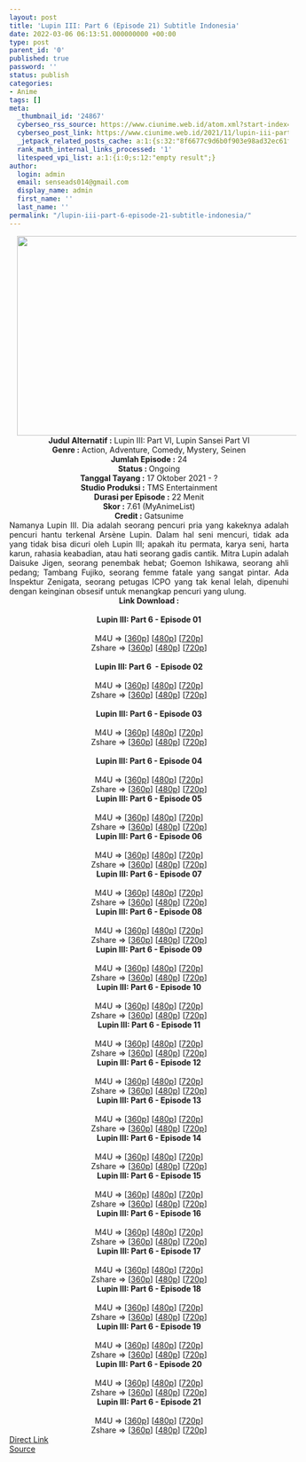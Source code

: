 ```yaml
---
layout: post
title: 'Lupin III: Part 6 (Episode 21) Subtitle Indonesia'
date: 2022-03-06 06:13:51.000000000 +00:00
type: post
parent_id: '0'
published: true
password: ''
status: publish
categories:
- Anime
tags: []
meta:
  _thumbnail_id: '24867'
  cyberseo_rss_source: https://www.ciunime.web.id/atom.xml?start-index=1
  cyberseo_post_link: https://www.ciunime.web.id/2021/11/lupin-iii-part-6-subtitle-indonesia.html
  _jetpack_related_posts_cache: a:1:{s:32:"8f6677c9d6b0f903e98ad32ec61f8deb";a:2:{s:7:"expires";i:1658001955;s:7:"payload";a:3:{i:0;a:1:{s:2:"id";i:25113;}i:1;a:1:{s:2:"id";i:25052;}i:2;a:1:{s:2:"id";i:24954;}}}}
  rank_math_internal_links_processed: '1'
  litespeed_vpi_list: a:1:{i:0;s:12:"empty result";}
author:
  login: admin
  email: senseads014@gmail.com
  display_name: admin
  first_name: ''
  last_name: ''
permalink: "/lupin-iii-part-6-episode-21-subtitle-indonesia/"
---
```

<div class="separator" style="clear: both; text-align: center;"><a href="https://blogger.googleusercontent.com/img/a/AVvXsEgxVQdsGVXyh8l_a2gfn6wOtA6SN5HdBTtme7bRUTD_FEUg78DMKPVNyi8l1no3035m1c63UsQBIhJ24OXNWt7SrIYoB5r3vk_k5zk4QcpKgBuUGAPAKsouZXtFNR-vY1RrCrjUoOx2tkJFHYN6g2oOKQzF6_5EoVoHs_C1xP66K4W1PvfA2RFEL0ut=s1280" style="margin-left: 1em; margin-right: 1em;"><img border="0" data-original-height="720" data-original-width="1280" height="360" src="{{ site.baseurl }}/assets/2022/03/AVvXsEgxVQdsGVXyh8l_a2gfn6wOtA6SN5HdBTtme7bRUTD_FEUg78DMKPVNyi8l1no3035m1c63UsQBIhJ24OXNWt7SrIYoB5r3vk_k5zk4QcpKgBuUGAPAKsouZXtFNR-vY1RrCrjUoOx2tkJFHYN6g2oOKQzF6_5EoVoHs_C1xP66K4W1PvfA2RFEL0ut=w640-h360" width="640" /></a></div>
<div class="separator" style="clear: both; text-align: center;"></div>
<div style="text-align: center;"><b>Judul</b><b><b> Alternatif</b> :</b> Lupin III: Part VI, Lupin Sansei Part VI</div>
<div style="text-align: center;"><b><b>Genre :</b></b> Action, Adventure, Comedy, Mystery, Seinen</div>
<div style="text-align: center;"><b>Jumlah Episode :</b> 24<br /><b>Status :&nbsp;</b>Ongoing<br /><b>Tanggal Tayang :</b> 17 Oktober&nbsp;2021 - ?<br /><b>Studio Produksi :</b>&nbsp;TMS Entertainment<br /><b>Durasi per Episode :</b> 22 Menit</div>
<div style="text-align: center;"><b>Skor :</b> 7.61 (MyAnimeList)</div>
<div style="text-align: center;"><b>Credit :</b>&nbsp;Gatsunime</div>
<div style="text-align: center;"></div>
<div style="text-align: justify;">Namanya Lupin III. Dia adalah seorang pencuri pria yang kakeknya adalah pencuri hantu terkenal Arsène Lupin. Dalam hal seni mencuri, tidak ada yang tidak bisa dicuri oleh Lupin III; apakah itu permata, karya seni, harta karun, rahasia keabadian, atau hati seorang gadis cantik. Mitra Lupin adalah Daisuke Jigen, seorang penembak hebat; Goemon Ishikawa, seorang ahli pedang; Tambang Fujiko, seorang femme fatale yang sangat pintar. Ada Inspektur Zenigata, seorang petugas ICPO yang tak kenal lelah, dipenuhi dengan keinginan obsesif untuk menangkap pencuri yang ulung.</div>
<div style="text-align: justify;"></div>
<div style="text-align: justify;"></div>
<div style="text-align: center;">
<div style="text-align: center;">
<div style="text-align: left;">
<div style="text-align: center;"><b>Link Download :</b></div>
<div style="text-align: center;"><b><br /></b></div>
<div style="text-align: center;"><span style="text-align: left;"><b>Lupin III: Part 6&nbsp;</b></span><b>- Episode 01</b></div>
<div style="text-align: center;"><b><br /></b></div>
<div style="text-align: center;">
<div>M4U =&gt; [<a href="https://www.mp4upload.com/orjfrih43hdv" target="_blank" rel="noopener">360p</a>] [<a href="https://www.mp4upload.com/nfy0a2mzmnry" target="_blank" rel="noopener">480p</a>] [<a href="https://www.mp4upload.com/m8ihhv5uw9xr" target="_blank" rel="noopener">720p</a>]</div>
<div>Zshare =&gt; [<a href="https://www46.zippyshare.com/v/k1qL1WuA/file.html" target="_blank" rel="noopener">360p</a>] [<a href="https://www46.zippyshare.com/v/2WNF6W4H/file.html" target="_blank" rel="noopener">480p</a>] [<a href="https://www46.zippyshare.com/v/IqYuNwNW/file.html">720p</a>]</div>
</div>
<div style="text-align: center;"><b><br /></b></div>
<div style="text-align: center;"><span style="text-align: left;"><b>Lupin III: Part 6&nbsp;</b></span><b>&nbsp;- Episode 02</b></div>
<div style="text-align: center;"><b><br /></b></div>
<div style="text-align: center;">
<div>M4U =&gt; [<a href="https://www.mp4upload.com/p2ynd0gw012s" target="_blank" rel="noopener">360p</a>] [<a href="https://www.mp4upload.com/npff6v3gaqiw" target="_blank" rel="noopener">480p</a>] [<a href="https://www.mp4upload.com/o5d2yh4x4jpb" target="_blank" rel="noopener">720p</a>]</div>
<div>Zshare =&gt; [<a href="https://www79.zippyshare.com/v/lpjBkJCE/file.html" target="_blank" rel="noopener">360p</a>] [<a href="https://www79.zippyshare.com/v/2i3BXP0Z/file.html" target="_blank" rel="noopener">480p</a>] [<a href="https://www79.zippyshare.com/v/BdYonKVK/file.html" target="_blank" rel="noopener">720p</a>]</div>
</div>
<div style="text-align: center;"><b><br /></b></div>
<div style="text-align: center;"><span style="text-align: left;"><b>Lupin III: Part 6&nbsp;</b></span><b>- Episode 03</b></div>
<div style="text-align: center;"><b><br /></b></div>
<div style="text-align: center;">
<div>M4U =&gt; [<a href="https://www.mp4upload.com/n78hud43mxvl" target="_blank" rel="noopener">360p</a>] [<a href="https://www.mp4upload.com/gn8593tzeiy6" target="_blank" rel="noopener">480p</a>] [<a href="https://www.mp4upload.com/z8qqhjk44quh" target="_blank" rel="noopener">720p</a>]</div>
<div>Zshare =&gt; [<a href="https://www78.zippyshare.com/v/oMQvEBTj/file.html" target="_blank" rel="noopener">360p</a>] [<a href="https://www78.zippyshare.com/v/OCp4WaUQ/file.html" target="_blank" rel="noopener">480p</a>] [<a href="https://www78.zippyshare.com/v/hi9ETzje/file.html" target="_blank" rel="noopener">720p</a>]</div>
</div>
<div style="text-align: center;"><b><br /></b></div>
<div style="text-align: center;"><span style="text-align: left;"><b>Lupin III: Part 6&nbsp;</b></span><b>- Episode 04</b></div>
<div style="text-align: center;"><b><br /></b></div>
<div style="text-align: center;">
<div>M4U =&gt; [<a href="https://www.mp4upload.com/c8zp8175q70d" target="_blank" rel="noopener">360p</a>] [<a href="https://www.mp4upload.com/75xnhjpgf59e" target="_blank" rel="noopener">480p</a>] [<a href="https://www.mp4upload.com/eq1zgy4zyqsr" target="_blank" rel="noopener">720p</a>]</div>
<div>Zshare =&gt; [<a href="https://www39.zippyshare.com/v/O63UhXhk/file.html" target="_blank" rel="noopener">360p</a>] [<a href="https://www39.zippyshare.com/v/7ZYqfPc6/file.html" target="_blank" rel="noopener">480p</a>] [<a href="https://www39.zippyshare.com/v/FIN2urYt/file.html" target="_blank" rel="noopener">720p</a>]</div>
</div>
<div style="text-align: center;"></div>
<div style="text-align: center;">
<div><span style="text-align: left;"><b>Lupin III: Part 6&nbsp;</b></span><b>- Episode 05</b></div>
<div><b><br /></b></div>
<div>
<div>M4U =&gt; [<a href="https://www.mp4upload.com/7c4yfiolje5p" target="_blank" rel="noopener">360p</a>] [<a href="https://www.mp4upload.com/motv1p9j1jdp" target="_blank" rel="noopener">480p</a>] [<a href="https://www.mp4upload.com/zdsu38h1oebl" target="_blank" rel="noopener">720p</a>]</div>
<div>Zshare =&gt; [<a href="https://www58.zippyshare.com/v/4rwjhKfi/file.html" target="_blank" rel="noopener">360p</a>] [<a href="https://www58.zippyshare.com/v/UCqlsfbf/file.html" target="_blank" rel="noopener">480p</a>] [<a href="https://www58.zippyshare.com/v/nGapRf01/file.html" target="_blank" rel="noopener">720p</a>]</div>
</div>
<div></div>
<div>
<div><span style="text-align: left;"><b>Lupin III: Part 6&nbsp;</b></span><b>- Episode 06</b></div>
<div><b><br /></b></div>
<div>
<div>M4U =&gt; [<a href="https://www.mp4upload.com/uggr02zwjw5o" target="_blank" rel="noopener">360p</a>] [<a href="https://www.mp4upload.com/xi14ytvt8pbc" target="_blank" rel="noopener">480p</a>] [<a href="https://www.mp4upload.com/sfpcrivf4vpt" target="_blank" rel="noopener">720p</a>]</div>
<div>Zshare =&gt; [<a href="https://www40.zippyshare.com/v/xC5SZyw6/file.html" target="_blank" rel="noopener">360p</a>] [<a href="https://www40.zippyshare.com/v/BK63dlgf/file.html" target="_blank" rel="noopener">480p</a>] [<a href="https://www40.zippyshare.com/v/ogyx6pyO/file.html" target="_blank" rel="noopener">720p</a>]</div>
</div>
</div>
<div></div>
<div>
<div><span style="text-align: left;"><b>Lupin III: Part 6&nbsp;</b></span><b>- Episode 07</b></div>
<div><b><br /></b></div>
<div>
<div>M4U =&gt; [<a href="https://www.mp4upload.com/d2erxarus9bh" target="_blank" rel="noopener">360p</a>] [<a href="https://www.mp4upload.com/cnivj5j8tu6r" target="_blank" rel="noopener">480p</a>] [<a href="https://www.mp4upload.com/z80sohxr3y3x" target="_blank" rel="noopener">720p</a>]</div>
<div>Zshare =&gt; [<a href="https://www6.zippyshare.com/v/lGJauX8X/file.html" target="_blank" rel="noopener">360p</a>] [<a href="https://www6.zippyshare.com/v/Lpn8pVXU/file.html" target="_blank" rel="noopener">480p</a>] [<a href="https://www6.zippyshare.com/v/9TdSzUzI/file.html" target="_blank" rel="noopener">720p</a>]</div>
</div>
</div>
<div></div>
<div>
<div><span style="text-align: left;"><b>Lupin III: Part 6&nbsp;</b></span><b>- Episode 08</b></div>
<div><b><br /></b></div>
<div>
<div>M4U =&gt; [<a href="https://www.mp4upload.com/we3b5e411frd" target="_blank" rel="noopener">360p</a>] [<a href="https://www.mp4upload.com/ugymdccespio" target="_blank" rel="noopener">480p</a>] [<a href="https://www.mp4upload.com/2q9nmnxdbpou" target="_blank" rel="noopener">720p</a>]</div>
<div>Zshare =&gt; [<a href="https://www23.zippyshare.com/v/0Hv1xDKz/file.html" target="_blank" rel="noopener">360p</a>] [<a href="https://www23.zippyshare.com/v/SIa7CBSb/file.html" target="_blank" rel="noopener">480p</a>] [<a href="https://www23.zippyshare.com/v/KHZ1Rtc5/file.html" target="_blank" rel="noopener">720p</a>]</div>
</div>
</div>
<div></div>
<div>
<div><span style="text-align: left;"><b>Lupin III: Part 6&nbsp;</b></span><b>- Episode 09</b></div>
<div><b><br /></b></div>
<div>
<div>M4U =&gt; [<a href="https://www.mp4upload.com/rdqc6ex61tb3" target="_blank" rel="noopener">360p</a>] [<a href="https://www.mp4upload.com/puw77oe18mm0" target="_blank" rel="noopener">480p</a>] [<a href="https://www.mp4upload.com/pm0zh1xeqrq2" target="_blank" rel="noopener">720p</a>]</div>
<div>Zshare =&gt; [<a href="https://www74.zippyshare.com/v/wHu9xv8G/file.html" target="_blank" rel="noopener">360p</a>] [<a href="https://www74.zippyshare.com/v/WK14X8nr/file.html" target="_blank" rel="noopener">480p</a>] [<a href="https://www74.zippyshare.com/v/XVzZkzwh/file.html" target="_blank" rel="noopener">720p</a>]</div>
</div>
</div>
<div></div>
<div>
<div><span style="text-align: left;"><b>Lupin III: Part 6&nbsp;</b></span><b>- Episode 10</b></div>
<div><b><br /></b></div>
<div>
<div>M4U =&gt; [<a href="https://www.mp4upload.com/qhkwehpkzd8y" target="_blank" rel="noopener">360p</a>] [<a href="https://www.mp4upload.com/youbngx0xk5t" target="_blank" rel="noopener">480p</a>] [<a href="https://www.mp4upload.com/xpjov3sqeagk" target="_blank" rel="noopener">720p</a>]</div>
<div>Zshare =&gt; [<a href="https://www1.zippyshare.com/v/K11qHijN/file.html" target="_blank" rel="noopener">360p</a>] [<a href="https://www1.zippyshare.com/v/ApI2W3Op/file.html" target="_blank" rel="noopener">480p</a>] [<a href="https://www1.zippyshare.com/v/dj2FvRrw/file.html" target="_blank" rel="noopener">720p</a>]</div>
</div>
</div>
<div></div>
<div>
<div><span style="text-align: left;"><b>Lupin III: Part 6&nbsp;</b></span><b>- Episode 11</b></div>
<div><b><br /></b></div>
<div>
<div>M4U =&gt; [<a href="http://www.solidfiles.com/v/YLgvpn53RnqKd" target="_blank" rel="noopener">360p</a>] [<a href="http://www.solidfiles.com/v/3daNgMQgXXNpp" target="_blank" rel="noopener">480p</a>] [<a href="http://www.solidfiles.com/v/rdV8AZkMy6yvd" target="_blank" rel="noopener">720p</a>]</div>
<div>Zshare =&gt; [<a href="https://www33.zippyshare.com/v/LAQtHuc1/file.html" target="_blank" rel="noopener">360p</a>] [<a href="https://www33.zippyshare.com/v/WPv9QM5N/file.html" target="_blank" rel="noopener">480p</a>] [<a href="https://www33.zippyshare.com/v/oMbKwFWh/file.html" target="_blank" rel="noopener">720p</a>]</div>
</div>
</div>
<div></div>
<div>
<div><span style="text-align: left;"><b>Lupin III: Part 6&nbsp;</b></span><b>- Episode 12</b></div>
<div><b><br /></b></div>
<div>
<div>M4U =&gt; [<a href="https://www.mp4upload.com/gd7q4mntl7yk" target="_blank" rel="noopener">360p</a>] [<a href="https://www.mp4upload.com/hh3kcmewftrs" target="_blank" rel="noopener">480p</a>] [<a href="https://www.mp4upload.com/9nptgbcnf1t3" target="_blank" rel="noopener">720p</a>]</div>
<div>Zshare =&gt; [<a href="https://www33.zippyshare.com/v/9821rc2Z/file.html" target="_blank" rel="noopener">360p</a>] [<a href="https://www33.zippyshare.com/v/KDMezuer/file.html" target="_blank" rel="noopener">480p</a>] [<a href="https://www33.zippyshare.com/v/7L7H3hNd/file.html" target="_blank" rel="noopener">720p</a>]</div>
</div>
</div>
<div></div>
<div>
<div><span style="text-align: left;"><b>Lupin III: Part 6&nbsp;</b></span><b>- Episode 13</b></div>
<div><b><br /></b></div>
<div>
<div>M4U =&gt; [<a href="http://www.solidfiles.com/v/jQBR63mPg4vr6" target="_blank" rel="noopener">360p</a>] [<a href="http://www.solidfiles.com/v/8Z7V8e54gpDAK" target="_blank" rel="noopener">480p</a>] [<a href="http://www.solidfiles.com/v/YLWVqp7rMpMar" target="_blank" rel="noopener">720p</a>]</div>
<div>Zshare =&gt; [<a href="https://www81.zippyshare.com/v/iZBGm1bO/file.html" target="_blank" rel="noopener">360p</a>] [<a href="https://www81.zippyshare.com/v/49MzcZ1Z/file.html" target="_blank" rel="noopener">480p</a>] [<a href="https://www81.zippyshare.com/v/WnPXRfS4/file.html" target="_blank" rel="noopener">720p</a>]</div>
</div>
</div>
<div></div>
<div>
<div><span style="text-align: left;"><b>Lupin III: Part 6&nbsp;</b></span><b>- Episode 14</b></div>
<div><b><br /></b></div>
<div>
<div>M4U =&gt; [<a href="http://www.solidfiles.com/v/eWdzz52jYNKe6" target="_blank" rel="noopener">360p</a>] [<a href="http://www.solidfiles.com/v/rdrzzP2nqZNrL" target="_blank" rel="noopener">480p</a>] [<a href="http://www.solidfiles.com/v/ZZNrrGkkMpPRG" target="_blank" rel="noopener">720p</a>]</div>
<div>Zshare =&gt; [<a href="https://www68.zippyshare.com/v/yTRpaq3L/file.html" target="_blank" rel="noopener">360p</a>] [<a href="https://www68.zippyshare.com/v/ke5hTpkz/file.html" target="_blank" rel="noopener">480p</a>] [<a href="https://www68.zippyshare.com/v/L3OZBSi3/file.html" target="_blank" rel="noopener">720p</a>]</div>
</div>
</div>
<div></div>
<div>
<div><span style="text-align: left;"><b>Lupin III: Part 6&nbsp;</b></span><b>- Episode 15</b></div>
<div><b><br /></b></div>
<div>
<div>M4U =&gt; [<a href="http://www.solidfiles.com/v/3d4MVjPWjYDzX" target="_blank" rel="noopener">360p</a>] [<a href="http://www.solidfiles.com/v/3d4MVzrmqD635" target="_blank" rel="noopener">480p</a>] [<a href="http://www.solidfiles.com/v/eWrRqBQQKaxvV" target="_blank" rel="noopener">720p</a>]</div>
<div>Zshare =&gt; [<a href="https://www110.zippyshare.com/v/khRWxJnB/file.html" target="_blank" rel="noopener">360p</a>] [<a href="https://www110.zippyshare.com/v/rWnZj9QR/file.html" target="_blank" rel="noopener">480p</a>] [<a href="https://www110.zippyshare.com/v/XyWBkp2X/file.html" target="_blank" rel="noopener">720p</a>]</div>
</div>
</div>
<div></div>
<div>
<div><span style="text-align: left;"><b>Lupin III: Part 6&nbsp;</b></span><b>- Episode 16</b></div>
<div><b><br /></b></div>
<div>
<div>M4U =&gt; [<a href="http://www.solidfiles.com/v/ze88aM6Y6q7vd" target="_blank" rel="noopener">360p</a>] [<a href="http://www.solidfiles.com/v/vN22pqjzjDrwK" target="_blank" rel="noopener">480p</a>] [<a href="http://www.solidfiles.com/v/BV44j22Ykg45k" target="_blank" rel="noopener">720p</a>]</div>
<div>Zshare =&gt; [<a href="https://www83.zippyshare.com/v/8mfS6OlV/file.html" target="_blank" rel="noopener">360p</a>] [<a href="https://www83.zippyshare.com/v/4h1u5kUM/file.html" target="_blank" rel="noopener">480p</a>] [<a href="https://www83.zippyshare.com/v/C7w1n5bq/file.html" target="_blank" rel="noopener">720p</a>]</div>
</div>
</div>
<div></div>
<div>
<div><span style="text-align: left;"><b>Lupin III: Part 6&nbsp;</b></span><b>- Episode 17</b></div>
<div><b><br /></b></div>
<div>
<div>M4U =&gt; [<a href="http://www.solidfiles.com/v/pdnw6nPPGRXKx" target="_blank" rel="noopener">360p</a>] [<a href="http://www.solidfiles.com/v/3dVqmxkqm6DyB" target="_blank" rel="noopener">480p</a>] [<a href="http://www.solidfiles.com/v/Rxe62MZ8NRanz" target="_blank" rel="noopener">720p</a>]</div>
<div>Zshare =&gt; [<a href="https://www46.zippyshare.com/v/zB3jDokN/file.html" target="_blank" rel="noopener">360p</a>] [<a href="https://www46.zippyshare.com/v/63oyK7tg/file.html" target="_blank" rel="noopener">480p</a>] [<a href="https://www46.zippyshare.com/v/TaMtQbGw/file.html" target="_blank" rel="noopener">720p</a>]</div>
</div>
</div>
<div></div>
<div>
<div><span style="text-align: left;"><b>Lupin III: Part 6&nbsp;</b></span><b>- Episode 18</b></div>
<div><b><br /></b></div>
<div>
<div>M4U =&gt; [<a href="http://www.solidfiles.com/v/pdnw6nPPGRXKx" target="_blank" rel="noopener">360p</a>] [<a href="http://www.solidfiles.com/v/3dVqmxkqm6DyB" target="_blank" rel="noopener">480p</a>] [<a href="http://www.solidfiles.com/v/Rxe62MZ8NRanz" target="_blank" rel="noopener">720p</a>]</div>
<div>Zshare =&gt; [<a href="https://www46.zippyshare.com/v/zB3jDokN/file.html" target="_blank" rel="noopener">360p</a>] [<a href="https://www46.zippyshare.com/v/63oyK7tg/file.html" target="_blank" rel="noopener">480p</a>] [<a href="https://www46.zippyshare.com/v/TaMtQbGw/file.html" target="_blank" rel="noopener">720p</a>]</div>
</div>
</div>
<div></div>
<div>
<div><span style="text-align: left;"><b>Lupin III: Part 6&nbsp;</b></span><b>- Episode 19</b></div>
<div><b><br /></b></div>
<div>
<div>M4U =&gt; [<a href="http://www.solidfiles.com/v/a4jmk6DG2YXBm" target="_blank" rel="noopener">360p</a>] [<a href="http://www.solidfiles.com/v/MWp4v4r2DRPWN" target="_blank" rel="noopener">480p</a>] [<a href="http://www.solidfiles.com/v/W8ZmPB4pV6Qwq" target="_blank" rel="noopener">720p</a>]</div>
<div>Zshare =&gt; [<a href="https://www50.zippyshare.com/v/R42tV4I6/file.html" target="_blank" rel="noopener">360p</a>] [<a href="https://ponselharian.com/st/?api=24528f307ebb1fcdd27e3f3e5051e835fd990dfd&amp;url=https://www50.zippyshare.com/v/kVbvq2jN/file.html" target="_blank" rel="noopener">480p</a>] [<a href="https://ponselharian.com/st/?api=24528f307ebb1fcdd27e3f3e5051e835fd990dfd&amp;url=https://www50.zippyshare.com/v/MSWI5ynX/file.html" target="_blank" rel="noopener">720p</a>]</div>
</div>
</div>
<div></div>
<div>
<div><span style="text-align: left;"><b>Lupin III: Part 6&nbsp;</b></span><b>- Episode 20</b></div>
<div><b><br /></b></div>
<div>
<div>M4U =&gt; [<a href="http://www.solidfiles.com/v/6G7WkR8Leg4pr" target="_blank" rel="noopener">360p</a>] [<a href="http://www.solidfiles.com/v/YLN4RVAA8ZqBv" target="_blank" rel="noopener">480p</a>] [<a href="http://www.solidfiles.com/v/MWRdPqxNYPzQa" target="_blank" rel="noopener">720p</a>]</div>
<div>Zshare =&gt; [<a href="https://www73.zippyshare.com/v/vb5kvGDb/file.html" target="_blank" rel="noopener">360p</a>] [<a href="https://www73.zippyshare.com/v/ckEU9bN2/file.html" target="_blank" rel="noopener">480p</a>] [<a href="https://www73.zippyshare.com/v/LR7T5iaR/file.html" target="_blank" rel="noopener">720p</a>]</div>
</div>
</div>
<div></div>
<div>
<div><span style="text-align: left;"><b>Lupin III: Part 6&nbsp;</b></span><b>- Episode 21</b></div>
<div><b><br /></b></div>
<div>
<div>M4U =&gt; [<a href="http://www.solidfiles.com/v/5dZBW7eKp6AMp" target="_blank" rel="noopener">360p</a>] [<a href="http://www.solidfiles.com/v/5dZBW8akvvABg" target="_blank" rel="noopener">480p</a>] [<a href="http://www.solidfiles.com/v/2dqvQ2aBznwD8" target="_blank" rel="noopener">720p</a>]</div>
<div>Zshare =&gt; [<a href="https://www14.zippyshare.com/v/7VIhcwGC/file.html" target="_blank" rel="noopener">360p</a>] [<a href="https://www14.zippyshare.com/v/cvmsRvXZ/file.html" target="_blank" rel="noopener">480p</a>] [<a href="https://www14.zippyshare.com/v/yDshAkVf/file.html" target="_blank" rel="noopener">720p</a>]</div>
</div>
</div>
</div>
</div>
</div>
</div>
<link rel="stylesheet" href="https://cdnjs.cloudflare.com/ajax/libs/font-awesome/4.7.0/css/font-awesome.min.css" />
<div class="divbtn"> <a href="https://handymansurrender.com/fihup8buzv?key=94550f7ce39444073321dde3b8782f97" class="btn"><i class="fa fa-download"></i> Direct Link</a> <br /><a href="https://www.ciunime.web.id/2021/11/lupin-iii-part-6-subtitle-indonesia.html">Source</a> </div>
